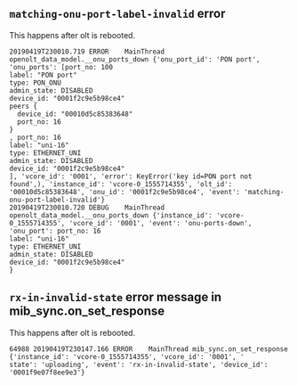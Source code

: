 
## `matching-onu-port-label-invalid` error
This happens after olt is rebooted.

```
20190419T230010.719 ERROR    MainThread openolt_data_model.__onu_ports_down {'onu_port_id': 'PON port', 'onu_ports': [port_no: 100
label: "PON port"
type: PON_ONU
admin_state: DISABLED
device_id: "0001f2c9e5b98ce4"
peers {
  device_id: "00010d5c85383648"
  port_no: 16
}
, port_no: 16
label: "uni-16"
type: ETHERNET_UNI
admin_state: DISABLED
device_id: "0001f2c9e5b98ce4"
], 'vcore_id': '0001', 'error': KeyError('key id=PON port not found',), 'instance_id': 'vcore-0_1555714355', 'olt_id': '00010d5c85383648', 'onu_id': '0001f2c9e5b98ce4', 'event': 'matching-onu-port-label-invalid'}
20190419T230010.720 DEBUG    MainThread openolt_data_model.__onu_ports_down {'instance_id': 'vcore-0_1555714355', 'vcore_id': '0001', 'event': 'onu-ports-down', 'onu_port': port_no: 16
label: "uni-16"
type: ETHERNET_UNI
admin_state: DISABLED
device_id: "0001f2c9e5b98ce4"
}
```

## `rx-in-invalid-state` error message in mib_sync.on_set_response
This happens after olt is rebooted.

```
64988 20190419T230147.166 ERROR    MainThread mib_sync.on_set_response {'instance_id': 'vcore-0_1555714355', 'vcore_id': '0001', '      state': 'uploading', 'event': 'rx-in-invalid-state', 'device_id': '0001f9e07f8ee9e3'}
```
